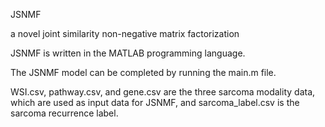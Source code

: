 JSNMF

a novel joint similarity  non-negative matrix factorization

JSNMF is written in the MATLAB programming language.

The JSNMF model can be completed by running the main.m file.

WSI.csv, pathway.csv, and gene.csv are the three sarcoma modality data, which are used as input data for JSNMF, and sarcoma\_label.csv is the sarcoma recurrence label.

